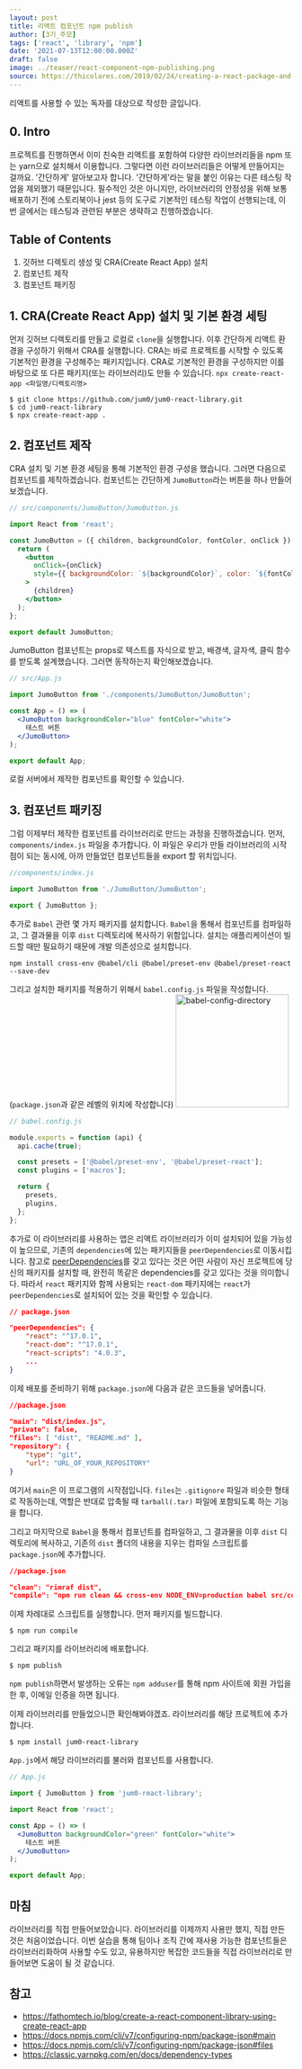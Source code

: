 ```yaml
---
layout: post
title: 리액트 컴포넌트 npm publish
author: [3기_주모]
tags: ['react', 'library', 'npm']
date: '2021-07-13T12:00:00.000Z'
draft: false
image: ../teaser/react-component-npm-publishing.png
source: https://thicolares.com/2019/02/24/creating-a-react-package-and-publishing-it-on-npm-explained.html
---
```


리액트를 사용할 수 있는 독자를 대상으로 작성한 글입니다.

## 0. Intro

프로젝트를 진행하면서 이미 친숙한 리액트를 포함하여 다양한 라이브러리들을 npm 또는 yarn으로 설치해서 이용합니다. 그렇다면 이런 라이브러리들은 어떻게 만들어지는 걸까요. '간단하게' 알아보고자 합니다. '간단하게'라는 말을 붙인 이유는 다른 테스팅 작업을 제외했기 때문입니다. 필수적인 것은 아니지만, 라이브러리의 안정성을 위해 보통 배포하기 전에 스토리북이나 jest 등의 도구로 기본적인 테스팅 작업이 선행되는데, 이번 글에서는 테스팅과 관련된 부분은 생략하고 진행하겠습니다.

## Table of Contents

1. 깃허브 디렉토리 생성 및 CRA(Create React App) 설치
2. 컴포넌트 제작
3. 컴포넌트 패키징

## 1. CRA(Create React App) 설치 및 기본 환경 세팅

먼저 깃허브 디렉토리를 만들고 로컬로 `clone`을 실행합니다. 이후 간단하게 리액트 환경을 구성하기 위해서 CRA를 실행합니다. CRA는 바로 프로젝트를 시작할 수 있도록 기본적인 환경을 구성해주는 패키지입니다. CRA로 기본적인 환경을 구성하지만 이를 바탕으로 또 다른 패키지(또는 라이브러리)도 만들 수 있습니다. `npx create-react-app <파일명/디렉토리명>`

```shell
$ git clone https://github.com/jum0/jum0-react-library.git
$ cd jum0-react-library
$ npx create-react-app .

```

## 2. 컴포넌트 제작

CRA 설치 및 기본 환경 세팅을 통해 기본적인 환경 구성을 했습니다. 그러면 다음으로 컴포넌트를 제작하겠습니다. 컴포넌트는 간단하게 `JumoButton`라는 버튼을 하나 만들어보겠습니다.

```jsx
// src/components/JumoButton/JumoButton.js

import React from 'react';

const JumoButton = ({ children, backgroundColor, fontColor, onClick }) => {
  return (
    <button
      onClick={onClick}
      style={{ backgroundColor: `${backgroundColor}`, color: `${fontColor}` }}
    >
      {children}
    </button>
  );
};

export default JumoButton;
```

JumoButton 컴포넌트는 props로 텍스트를 자식으로 받고, 배경색, 글자색, 클릭 함수를 받도록 설계했습니다. 그러면 동작하는지 확인해보겠습니다.

```jsx
// src/App.js

import JumoButton from './components/JumoButton/JumoButton';

const App = () => (
  <JumoButton backgroundColor="blue" fontColor="white">
    테스트 버튼
  </JumoButton>
);

export default App;
```

로컬 서버에서 제작한 컴포넌트를 확인할 수 있습니다.

## 3. 컴포넌트 패키징

그럼 이제부터 제작한 컴포넌트를 라이브러리로 만드는 과정을 진행하겠습니다.
먼저, `components/index.js` 파일을 추가합니다. 이 파일은 우리가 만들 라이브러리의 시작점이 되는 동시에, 아까 만들었던 컴포넌트들을 export 할 위치입니다.

```javascript
//components/index.js

import JumoButton from './JumoButton/JumoButton';

export { JumoButton };
```

추가로 `Babel` 관련 몇 가지 패키지를 설치합니다. `Babel`을 통해서 컴포넌트를 컴파일하고, 그 결과물을 이후 `dist` 디렉토리에 복사하기 위함입니다. 설치는 애플리케이션이 빌드할 때만 필요하기 때문에 개발 의존성으로 설치합니다.

```shell
npm install cross-env @babel/cli @babel/preset-env @babel/preset-react --save-dev
```

그리고 설치한 패키지를 적용하기 위해서 `babel.config.js` 파일을 작성합니다. (`package.json`과 같은 레벨의 위치에 작성합니다)
<img width="201" alt="babel-config-directory" src="https://user-images.githubusercontent.com/40762111/125733462-80fe9ca9-670b-4abd-8b31-ffaf54d9275f.png">

```javascript
// babel.config.js

module.exports = function (api) {
  api.cache(true);

  const presets = ['@babel/preset-env', '@babel/preset-react'];
  const plugins = ['macros'];

  return {
    presets,
    plugins,
  };
};
```

추가로 이 라이브러리를 사용하는 앱은 리액트 라이브러리가 이미 설치되어 있을 가능성이 높으므로, 기존의 `dependencies`에 있는 패키지들을 `peerDependencies`로 이동시킵니다. 참고로 [peerDependencies](https://classic.yarnpkg.com/en/docs/dependency-types/#toc-peerdependencies)를 갖고 있다는 것은 어떤 사람이 자신 프로젝트에 당신의 패키지를 설치할 때, 완전히 똑같은 dependencies를 갖고 있다는 것을 의미합니다. 따라서 `react` 패키지와 함께 사용되는 `react-dom` 패키지에는 `react`가 `peerDependencies`로 설치되어 있는 것을 확인할 수 있습니다.

```json
// package.json

"peerDependencies": {
    "react": "^17.0.1",
    "react-dom": "^17.0.1",
    "react-scripts": "4.0.3",
    ...
}
```

이제 배포를 준비하기 위해 `package.json`에 다음과 같은 코드들을 넣어줍니다.

```json
//package.json

"main": "dist/index.js",
"private": false,
"files": [ "dist", "README.md" ],
"repository": {
    "type": "git",
    "url": "URL_OF_YOUR_REPOSITORY"
}

```

여기서 `main`은 이 프로그램의 시작점입니다. `files`는 `.gitignore` 파일과 비슷한 형태로 작동하는데, 역할은 반대로 압축될 때 `tarball(.tar)` 파일에 포함되도록 하는 기능을 합니다.

그리고 마지막으로 `Babel`을 통해서 컴포넌트를 컴파일하고, 그 결과물을 이후 `dist` 디렉토리에 복사하고, 기존의 `dist` 폴더의 내용을 지우는 컴파일 스크립트를 `package.json`에 추가합니다.

```json
//package.json

"clean": "rimraf dist",
"compile": "npm run clean && cross-env NODE_ENV=production babel src/components --out-dir dist --copy-files"
```

이제 차례대로 스크립트를 실행합니다.
먼저 패키지를 빌드합니다.

```shell
$ npm run compile
```

그리고 패키지를 라이브러리에 배포합니다.

```shell
$ npm publish
```

`npm publish`하면서 발생하는 오류는 `npm adduser`를 통해 npm 사이트에 회원 가입을 한 후, 이메일 인증을 하면 됩니다.

이제 라이브러리를 만들었으니깐 확인해봐야겠죠.
라이브러리를 해당 프로젝트에 추가합니다.

```shell
$ npm install jum0-react-library
```

`App.js`에서 해당 라이브러리를 불러와 컴포넌트를 사용합니다.

```jsx
// App.js

import { JumoButton } from 'jum0-react-library';

import React from 'react';

const App = () => (
  <JumoButton backgroundColor="green" fontColor="white">
    테스트 버튼
  </JumoButton>
);

export default App;
```

## 마침

라이브러리를 직접 만들어보았습니다. 라이브러리를 이제까지 사용만 했지, 직접 만든 것은 처음이었습니다. 이번 실습을 통해 팀이나 조직 간에 재사용 가능한 컴포넌트들은 라이브러리화하여 사용할 수도 있고, 유용하지만 복잡한 코드들을 직접 라이브러리로 만들어보면 도움이 될 것 같습니다.

## 참고

- https://fathomtech.io/blog/create-a-react-component-library-using-create-react-app
- https://docs.npmjs.com/cli/v7/configuring-npm/package-json#main
- https://docs.npmjs.com/cli/v7/configuring-npm/package-json#files
- https://classic.yarnpkg.com/en/docs/dependency-types
